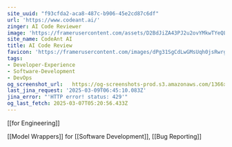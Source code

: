 ```yaml
---
site_uuid: "f93cfda2-aca8-487c-b906-45e2cd87c6df"
url: 'https://www.codeant.ai/'
zinger: AI Code Reviewer
image: 'https://framerusercontent.com/assets/D2BdJiZA43PJ2u2ovYMkwTYeQL4.png'
site_name: CodeAnt AI
title: AI Code Review
favicon: 'https://framerusercontent.com/images/dPg31SgCdLwGMsUqh0jsRwrgPQU.png'
tags:
- Developer-Experience
- Software-Development
- DevOps
og_screenshot_url:   https://og-screenshots-prod.s3.amazonaws.com/1366x768/80/false/d2265e89eea57e11d319424515aeb065f0b3229cd61bbbaab10befa13a588f59.jpeg
last_jina_request: '2025-03-09T06:45:10.083Z'
jina_error: "'HTTP error! status: 429'"
og_last_fetch: 2025-03-07T05:20:56.433Z
---
```

[[for Engineering]]

[[Model Wrappers]] for [[Software Development]], [[Bug Reporting]]

